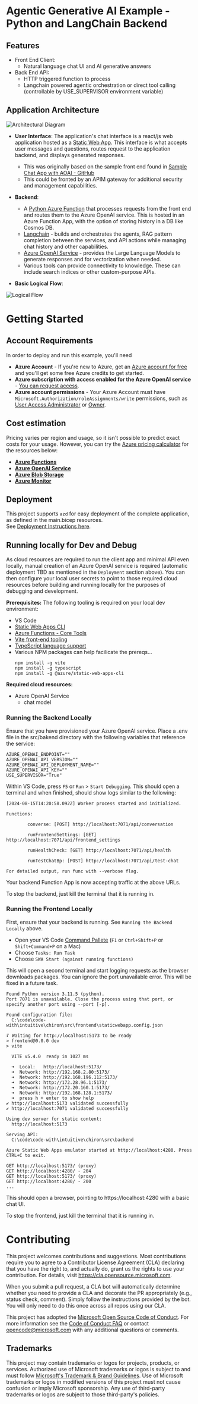 # Agentic Generative AI Example - Python and LangChain Backend

## Features
- Front End Client:
	- Natural language chat UI and AI generative answers
- Back End API:
	- HTTP triggered function to process 
  - Langchain powered agentic orchestration or direct tool calling (controllable by USE_SUPERVISOR environment variable)


## Application Architecture

![Architectural Diagram](./docs/architecture.drawio.png)


- **User Interface**:  The application's chat interface is a react/js web application hosted as a [Static Web App](https://azure.microsoft.com/en-us/products/app-service/static). This interface is what accepts user messages and questions, routes request to the application backend, and displays generated responses.
	- This was originally based on the sample front end found in [Sample Chat App with AOAI - GitHub](https://github.com/microsoft/sample-app-aoai-chatGPT) 
  - This could be fronted by an APIM gateway for additional security and management capabilities. 
- **Backend**: 
	- A [Python Azure Function](https://learn.microsoft.com/en-us/azure/azure-functions/functions-reference-python?tabs=get-started%2Casgi%2Capplication-level&pivots=python-mode-decorators) that processes requests from the front end and routes them to the Azure OpenAI service. This is hosted in an Azure Function App, with the option of storing history in a DB like Cosmos DB.
  	- [Langchain](https://python.langchain.com/v0.2/docs/introduction/) - builds and orchestrates the agents, RAG pattern completion between the services, and API actions while managing chat history and other capabilities.
    - [Azure OpenAI Service](https://learn.microsoft.com/azure/search/search-what-is-azure-search) - provides the Large Language Models to generate responses and for vectorization when needed.
    - Various tools can provide connectivity to knowledge. These can include search indices or other custom-purpose APIs.

- **Basic Logical Flow**:

![Logical Flow](./docs/logicalflow.drawio.png)

# Getting Started

## Account Requirements
In order to deploy and run this example, you'll need
- **Azure Account** - If you're new to Azure, get an [Azure account for free](https://aka.ms/free) and you'll get some free Azure credits to get started.
- **Azure subscription with access enabled for the Azure OpenAI service** - [You can request access](https://aka.ms/oaiapply). 
- **Azure account permissions** - Your Azure Account must have `Microsoft.Authorization/roleAssignments/write` permissions, such as [User Access Administrator](https://learn.microsoft.com/azure/role-based-access-control/built-in-roles#user-access-administrator) or [Owner](https://learn.microsoft.com/azure/role-based-access-control/built-in-roles#owner).


## Cost estimation

Pricing varies per region and usage, so it isn't possible to predict exact costs for your usage. However, you can try the [Azure pricing calculator](https://azure.microsoft.com/pricing/calculator/) for the resources below:
- [**Azure Functions**](https://azure.microsoft.com/en-us/pricing/details/functions/)
- [**Azure OpenAI Service**](https://azure.microsoft.com/pricing/details/cognitive-services/openai-service/)
- [**Azure Blob Storage**](https://azure.microsoft.com/pricing/details/storage/blobs/)
- [**Azure Monitor**](https://azure.microsoft.com/pricing/details/monitor/)


## Deployment
This project supports `azd` for easy deployment of the complete application, as defined in the main.bicep resources.  
See [Deployment Instructions here](./infra/README.md).


## Running locally for Dev and Debug
As cloud resources are required to run the client app and minimal API even locally, manual creation of an Azure OpenAI service is required (automatic deployment TBD as mentioned in the `Deployment` section above). You can then configure your local user secrets to point to those required cloud resources before building and running locally for the purposes of debugging and development.

**Prerequisites:**
The following tooling is required on your local dev environment:
- VS Code
- [Static Web Apps CLI](https://azure.github.io/static-web-apps-cli/)
- [Azure Functions - Core Tools](https://learn.microsoft.com/en-us/azure/azure-functions/functions-run-local?tabs=macos%2Cisolated-process%2Cnode-v4%2Cpython-v2%2Chttp-trigger%2Ccontainer-apps&pivots=programming-language-python#v2)
- [Vite front-end tooling](https://vitejs.dev/)
- [TypeScript language support](https://www.typescriptlang.org/)
- Various NPM packages can help facilicate the prereqs...
    ```
    npm install -g vite
    npm install -g typescript
    npm install -g @azure/static-web-apps-cli
    ```


**Required cloud resources:**
- Azure OpenAI Service
	- chat model

### Running the Backend Locally
Ensure that you have provisioned your Azure OpenAI service. Place a .env file in the src/bakend directory with the following variables that reference the service:
```
AZURE_OPENAI_ENDPOINT=""
AZURE_OPENAI_API_VERSION=""
AZURE_OPENAI_API_DEPLOYMENT_NAME=""
AZURE_OPENAI_API_KEY=""
USE_SUPERVISOR="True"
```

Within VS Code, press `F5` or `Run` > `Start Debugging`. This should open a terminal and when finished, should show logs similar to the following:

```
[2024-08-15T14:20:58.092Z] Worker process started and initialized.

Functions:

        converse: [POST] http://localhost:7071/api/conversation

        runFrontendSettings: [GET] http://localhost:7071/api/frontend_settings

        runHealthCheck: [GET] http://localhost:7071/api/health

        runTestChatBp: [POST] http://localhost:7071/api/test-chat

For detailed output, run func with --verbose flag.
```

Your backend Function App is now accepting traffic at the above URLs.

To stop the backend, just kill the terminal that it is running in.

### Running the Frontend Locally
First, ensure that your backend is running. See `Running the Backend Locally` above. 
- Open your VS Code [Command Pallete](https://code.visualstudio.com/docs/getstarted/userinterface#_command-palette) (`F1` or `Ctrl+Shift+P` or `Shift+Command+P` on a Mac)
- Choose `Tasks: Run Task`
- Choose `SWA Start (against running functions)`

This will open a second terminal and start logging requests as the browser downloads packages. You can ignore the port unavailable error. This will be fixed in a future task.

```
Found Python version 3.11.5 (python).
Port 7071 is unavailable. Close the process using that port, or specify another port using --port [-p].

Found configuration file:
  C:\code\code-with\intuitive\chiron\src\frontend\staticwebapp.config.json

⠏ Waiting for http://localhost:5173 to be ready
> frontend@0.0.0 dev
> vite

  VITE v5.4.0  ready in 1027 ms

  ➜  Local:   http://localhost:5173/
  ➜  Network: http://192.168.2.80:5173/
  ➜  Network: http://192.168.196.112:5173/
  ➜  Network: http://172.28.96.1:5173/
  ➜  Network: http://172.20.160.1:5173/
  ➜  Network: http://192.168.128.1:5173/
  ➜  press h + enter to show help
✔ http://localhost:5173 validated successfully
✔ http://localhost:7071 validated successfully

Using dev server for static content:
  http://localhost:5173

Serving API:
  C:\code\code-with\intuitive\chiron\src\backend

Azure Static Web Apps emulator started at http://localhost:4280. Press CTRL+C to exit.

GET http://localhost:5173/ (proxy)
GET http://localhost:4280/ - 204
GET http://localhost:5173/ (proxy)
GET http://localhost:4280/ - 200
...
```

This should open a browser, pointing to https://localhost:4280 with a basic chat UI.

To stop the frontend, just kill the terminal that it is running in.




# Contributing

This project welcomes contributions and suggestions.  Most contributions require you to agree to a
Contributor License Agreement (CLA) declaring that you have the right to, and actually do, grant us
the rights to use your contribution. For details, visit https://cla.opensource.microsoft.com.

When you submit a pull request, a CLA bot will automatically determine whether you need to provide
a CLA and decorate the PR appropriately (e.g., status check, comment). Simply follow the instructions
provided by the bot. You will only need to do this once across all repos using our CLA.

This project has adopted the [Microsoft Open Source Code of Conduct](https://opensource.microsoft.com/codeofconduct/).
For more information see the [Code of Conduct FAQ](https://opensource.microsoft.com/codeofconduct/faq/) or
contact [opencode@microsoft.com](mailto:opencode@microsoft.com) with any additional questions or comments.

## Trademarks

This project may contain trademarks or logos for projects, products, or services. Authorized use of Microsoft 
trademarks or logos is subject to and must follow 
[Microsoft's Trademark & Brand Guidelines](https://www.microsoft.com/en-us/legal/intellectualproperty/trademarks/usage/general).
Use of Microsoft trademarks or logos in modified versions of this project must not cause confusion or imply Microsoft sponsorship.
Any use of third-party trademarks or logos are subject to those third-party's policies.